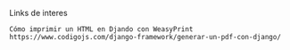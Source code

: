 Links de interes
````
Cómo imprimir un HTML en Djando con WeasyPrint
https://www.codigojs.com/django-framework/generar-un-pdf-con-django/
````
